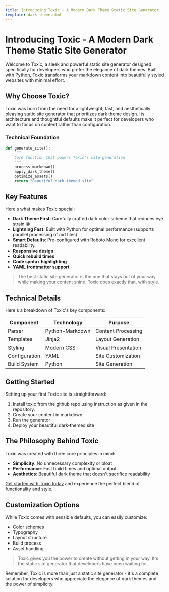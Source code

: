 ```yaml
---
title: Introducing Toxic - A Modern Dark Theme Static Site Generator
template: dark-theme.html
---
```


# Introducing Toxic - A Modern Dark Theme Static Site Generator

Welcome to Toxic, a sleek and powerful static site generator designed specifically for developers who prefer the elegance of dark themes. Built with Python, Toxic transforms your markdown content into beautifully styled websites with minimal effort.

## Why Choose Toxic?

Toxic was born from the need for a lightweight, fast, and aesthetically pleasing static site generator that prioritizes dark theme design. Its architecture and thoughtful defaults make it perfect for developers who want to focus on content rather than configuration.

### Technical Foundation

```python
def generate_site():
    """
    Core function that powers Toxic's site generation
    """
    process_markdown()
    apply_dark_theme()
    optimize_assets()
    return "Beautiful dark-themed site"
```

## Key Features

Here's what makes Toxic special:

* **Dark Theme First**: Carefully crafted dark color scheme that reduces eye strain 😜
* **Lightning Fast**: Built with Python for optimal performance (supports parallel processing of md files)
* **Smart Defaults**: Pre-configured with Roboto Mono for excellent readability.
* **Responsive design**
* **Quick rebuild times**
* **Code syntax highlighting**
* **YAML frontmatter support**

> The best static site generator is the one that stays out of your way while making your content shine. Toxic does exactly that, with style.

## Technical Details

Here's a breakdown of Toxic's key components:

| Component | Technology | Purpose |
|-----------|------------|----------|
| Parser | Python-Markdown | Content Processing |
| Templates | Jinja2 | Layout Generation |
| Styling | Modern CSS | Visual Presentation |
| Configuration | YAML | Site Customization |
| Build System | Python | Site Generation |

## Getting Started

Setting up your first Toxic site is straightforward:

1. Install toxic from the github repo using instruction as given in the repository.
2. Create your content in markdown
3. Run the generator
4. Deploy your beautiful dark-themed site

## The Philosophy Behind Toxic

Toxic was created with three core principles in mind:

* **Simplicity**: No unnecessary complexity or bloat
* **Performance**: Fast build times and optimal output
* **Aesthetics**: Beautiful dark theme that doesn't sacrifice readability

[Get started with Toxic today](#) and experience the perfect blend of functionality and style.

## Customization Options

While Toxic comes with sensible defaults, you can easily customize:

* Color schemes
* Typography
* Layout structure
* Build process
* Asset handling

> Toxic gives you the power to create without getting in your way. It's the static site generator that developers have been waiting for.

Remember, Toxic is more than just a static site generator - it's a complete solution for developers who appreciate the elegance of dark themes and the power of simplicity.